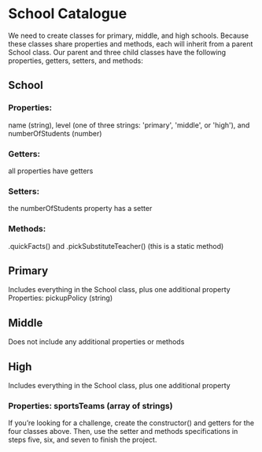# School Catalogue
We need to create classes for primary, middle, and high schools. Because these classes share properties and methods, each will inherit from a parent School class. Our parent and three child classes have the following properties, getters, setters, and methods:
## School
### Properties: 
name (string), level (one of three strings: 'primary', 'middle', or 'high'), and numberOfStudents (number)
### Getters:
all properties have getters
### Setters:
the numberOfStudents property has a setter
### Methods: 
.quickFacts() and .pickSubstituteTeacher() (this is a static method)
## Primary
Includes everything in the School class, plus one additional property
Properties: pickupPolicy (string)
## Middle
Does not include any additional properties or methods
## High
Includes everything in the School class, plus one additional property
### Properties: sportsTeams (array of strings)
If you’re looking for a challenge, create the constructor() and getters for the four classes above. Then, use the setter and methods specifications in steps five, six, and seven to finish the project.
